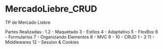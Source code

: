 # MercadoLiebre_CRUD
TP de Mercado Liebre

Partes Realizadas : 
1.2 - Maquetado
3 - Estilos
4 - Adaptativo
5 - FlexBox
6 - Formularios
7 - Organizando Elementos
8 - MVC
9 - 
10 - CRUD 1 - 2
11 - Middlewares
12 - Session & Cookies
